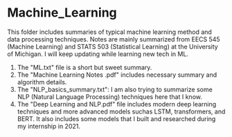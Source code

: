 # Machine_Learning
This folder includes summaries of typical machine learning method and data processing techniques.
Notes are mainly summarized from EECS 545 (Machine Learning) and STATS 503 (Statistical Learning) at 
the University of Michigan.
I will keep updating while learning new tech in ML.

1) The "ML.txt" file is a short but sweet summary.
2) The "Machine Learning Notes .pdf" includes necessary summary and algorithm details.
3) The "NLP_basics_summary.txt": I am also trying to summarize some NLP (Natural Language Processing) techniques here that I know.
4) The "Deep Learning and NLP.pdf" file includes modern deep learning techniques and more advanced models suchas LSTM, transformers, and BERT. It also includes some models that I built and researched during my internship in 2021.
